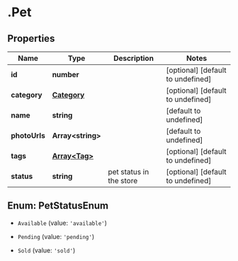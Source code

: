 # .Pet

## Properties

|Name | Type | Description | Notes|
|------------ | ------------- | ------------- | -------------|
|**id** | **number** |  | [optional] [default to undefined]|
|**category** | [**Category**](Category.md) |  | [optional] [default to undefined]|
|**name** | **string** |  | [default to undefined]|
|**photoUrls** | **Array&lt;string&gt;** |  | [default to undefined]|
|**tags** | [**Array&lt;Tag&gt;**](Tag.md) |  | [optional] [default to undefined]|
|**status** | **string** | pet status in the store | [optional] [default to undefined]|


## Enum: PetStatusEnum


* `Available` (value: `'available'`)

* `Pending` (value: `'pending'`)

* `Sold` (value: `'sold'`)




